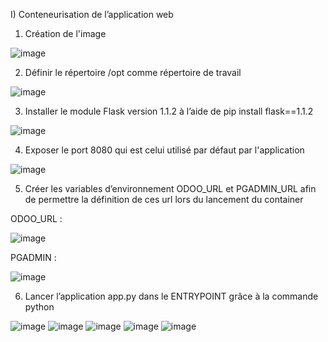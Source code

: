I) Conteneurisation de l’application web

1) Création de l'image

![image](https://user-images.githubusercontent.com/115996823/201756623-0dfaccc1-0aad-4b00-aa6b-64621ac71aee.png)

2) Définir le répertoire /opt comme répertoire de travail

![image](https://user-images.githubusercontent.com/115996823/201757658-98769b13-334c-4426-aae7-922176f413d5.png)

3) Installer le module Flask version 1.1.2 à l’aide de pip install flask==1.1.2

![image](https://user-images.githubusercontent.com/115996823/201757418-777e4175-8b1d-4c3f-96b7-2b59e3d6c778.png)

4) Exposer le port 8080 qui est celui utilisé par défaut par l'application

![image](https://user-images.githubusercontent.com/115996823/201758381-af8d7698-02e6-478b-b3f4-63ab44c09afa.png)


5) Créer les variables d’environnement ODOO_URL et PGADMIN_URL afin de permettre la définition de ces url lors du lancement du container

ODOO_URL :

![image](https://user-images.githubusercontent.com/115996823/201757903-83d80dcc-5e2f-4dd7-9d35-98c6cd87ab78.png)

PGADMIN :

![image](https://user-images.githubusercontent.com/115996823/201757957-fffa8296-91ac-4aa0-9cb6-3f2ed3ed3158.png)

6) Lancer l’application app.py dans le ENTRYPOINT grâce à la commande python

![image](https://user-images.githubusercontent.com/115996823/201765710-4b4652a7-4d57-40cc-8aed-856b01eb9785.png)
![image](https://user-images.githubusercontent.com/115996823/201777537-9a88954d-32b1-462d-a650-2e71a4e68038.png)
![image](https://user-images.githubusercontent.com/115996823/201777554-27bbddeb-0017-443d-85c3-78e53a769d74.png)
![image](https://user-images.githubusercontent.com/115996823/201777562-cb751dac-78e3-4624-9ab2-aa5bbe2af4b9.png)
![image](https://user-images.githubusercontent.com/115996823/201778044-264bff39-c20c-4490-820c-babf6109b4b7.png)








